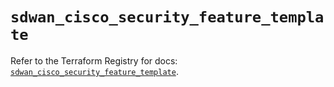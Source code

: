 # `sdwan_cisco_security_feature_template`

Refer to the Terraform Registry for docs: [`sdwan_cisco_security_feature_template`](https://registry.terraform.io/providers/ciscodevnet/sdwan/0.8.0/docs/resources/cisco_security_feature_template).
